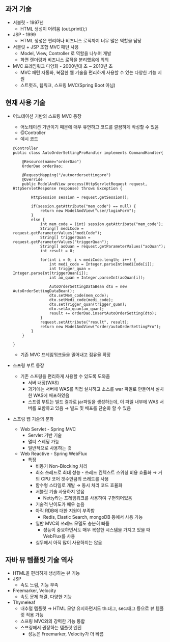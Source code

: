 ## 과거 기술

- 서블릿 - 1997년
    - HTML 생성이 어려움 (out.print();)
- JSP - 1999
    - HTML 생성은 편리하나 비즈니스 로직까지 너무 많은 역할을 담당
- 서블릿 + JSP 조합 MVC 패턴 사용
    - Model, View, Controller 로 역할을 나누어 개발
    - 화면 렌더링과 비즈니스 로직을 분리했음에 의의
- MVC 프레임워크 다양화  - 2000년대 초 ~ 2010년 초
    - MVC 패턴 자동화, 복잡한 웹 기술을 편리하게 사용할 수 있는 다양한 기능 지원
    - 스트럿츠, 웹워크, 스프링 MVC(Spring Boot 아님)

## 현재 사용 기술

- 어노테이션 기반의 스프링 MVC 등장
    - 어노테이션 기반이기 때문에 매우 유연하고 코드를 깔끔하게 작성할 수 있음
    - @Controller
    - 예시 코드
    
    ```
    @Controller
    public class AutoOrderSettingProHandler implements CommandHandler{
    
    	@Resource(name="orderDao")
    	OrderDao orderDao;
    	
    	@RequestMapping("/autoordersettingpro")
    	@Override
    	public ModelAndView process(HttpServletRequest request, HttpServletResponse response) throws Exception {
    
    		HttpSession session = request.getSession();
    		
    		if(session.getAttribute("mem_code") == null) {
    			return new ModelAndView("user/loginForm");
    		}
    		else {
    			int mem_code = (int) session.getAttribute("mem_code");
    			String[] mediCode = request.getParameterValues("mediCode");
    			String[] triggerQuan = request.getParameterValues("triggerQuan");
    			String[] aoQuan = request.getParameterValues("aoQuan");
    			int result = 0;
    			
    			for(int i = 0; i < mediCode.length; i++) {
    				int medi_code = Integer.parseInt(mediCode[i]);
    				int trigger_quan = Integer.parseInt(triggerQuan[i]);
    				int ao_quan = Integer.parseInt(aoQuan[i]);
    				
    				AutoOrderSettingDataBean dto = new AutoOrderSettingDataBean();
    				dto.setMem_code(mem_code);
    				dto.setMedi_code(medi_code);
    				dto.setTrigger_quan(trigger_quan);
    				dto.setAo_quan(ao_quan);
    				result += orderDao.insertAutoOrderSetting(dto);
    			}
    			request.setAttribute("result", result);
    			return new ModelAndView("order/autoOrderSettingPro");
    		}
    	}
    
    }
    ```
    
    - 기존 MVC 프레임워크들을 밀어내고 점유율 확장
- 스프링 부트 등장
    - 기존 스프링을 편리하게 사용할 수 있도록 도와줌
        - 서버 내장(WAS)
        - 과거에는 서버에 WAS를 직접 설치하고 소스를 war 파일로 만들어서 설치한 WAS에 배포하였음
        - 스프링 부트는 빌드 결과로 jar파일을 생성하는데, 이 파일 내부에 WAS 서버를 포함하고 있음 → 빌드 및 배포를 단순화 할 수 있음
- 스프링 웹 기술의 분화
    - Web Servlet - Spring MVC
        - Servlet 기반 기술
        - 멀티 스레딩 가능
        - 일반적으로 사용하는 것
    - Web Reactive - Spring WebFlux
        - 특징
            - 비동기 Non-Blocking 처리
            - 최소 쓰레드로 최대 성능 - 쓰레드 컨텍스트 스위칭 비용 효율화 → 거의 CPU 코어 갯수만큼의 쓰레드를 사용
            - 함수형 스타일로 개발 → 동시 처리 코드 효율화
            - 서블릿 기술 사용하지 않음
                - Netty라는 프레임워크를 사용하여 구현되어있음
            - 기술적 난이도가 매우 높음
            - 아직 RDB에 대한 지원이 부족함
                - Redis, Elastic Search, mongoDB 등에서 사용 가능
            - 일반 MVC의 쓰레드 모델도 충분히 빠름
                - 성능이 중요하면서도 매우 복잡한 시스템을 가지고 있을 때 WebFlux를 사용
            - 실무에서 아직 많이 사용하지는 않음

## 자바 뷰 템플릿 기술 역사

- HTML을 편리하게 생성하는 뷰 기능
- JSP
    - 속도 느림, 기능 부족
- Freemarker, Velocity
    - 속도 문제 해결, 다양한 기능
- Thymeleaf
    - 내추럴 템플릿 → HTML 모양 유지하면서도 th:태그, sec:태그 등으로 뷰 템플릿 적용 가능
    - 스프링 MVC와의 강력한 기능 통합
    - 스프링에서 권장하는 템플릿 엔진
        - 성능은 Freemarker, Velocity가 더 빠름